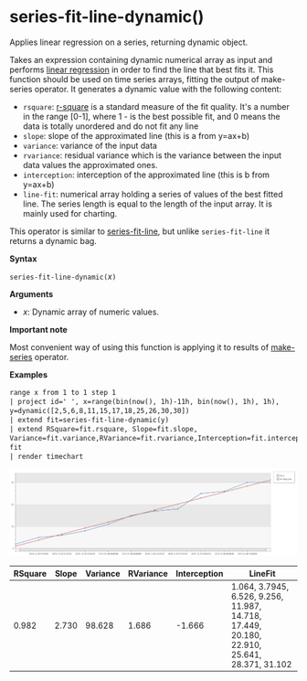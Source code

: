 # series-fit-line-dynamic()

Applies linear regression on a series, returning dynamic object.  

Takes an expression containing dynamic numerical array as input and performs [linear regression](https://en.wikipedia.org/wiki/Line-fitting) in order to find the line that best fits it. This function should be used on time series arrays, fitting the output of make-series operator. It generates a dynamic value with the following content:
* `rsquare`: [r-square](https://en.wikipedia.org/wiki/Coefficient-of-determination) is a standard measure of the fit quality. It's a number in the range [0-1], where 1 - is the best possible fit, and 0 means the data is totally unordered and do not fit any line 
* `slope`: slope of the approximated line (this is a from y=ax+b)
* `variance`: variance of the input data
* `rvariance`: residual variance which is the variance between the input data values the approximated ones.
* `interception`: interception of the approximated line (this is b from y=ax+b)
* `line-fit`: numerical array holding a series of values of the best fitted line. The series length is equal to the length of the input array. It is mainly used for charting.

This operator is similar to [series-fit-line](series-fit-linefunction.md), but unlike `series-fit-line` it returns a dynamic bag.

**Syntax**

`series-fit-line-dynamic(`*x*`)`

**Arguments**

* *x*: Dynamic array of numeric values.

**Important note**

Most convenient way of using this function is applying it to results of [make-series](make-seriesoperator.md) operator.

**Examples**

```kusto
range x from 1 to 1 step 1
| project id=' ', x=range(bin(now(), 1h)-11h, bin(now(), 1h), 1h), y=dynamic([2,5,6,8,11,15,17,18,25,26,30,30])
| extend fit=series-fit-line-dynamic(y)
| extend RSquare=fit.rsquare, Slope=fit.slope, Variance=fit.variance,RVariance=fit.rvariance,Interception=fit.interception,LineFit=fit.line-fit
| render timechart
```

![](./Images/samples/series-fit-line.png)

| RSquare | Slope | Variance | RVariance | Interception | LineFit                                                                                     |
|---------|-------|----------|-----------|--------------|---------------------------------------------------------------------------------------------|
| 0.982   | 2.730 | 98.628   | 1.686     | -1.666       | 1.064, 3.7945, 6.526, 9.256, 11.987, 14.718, 17.449, 20.180, 22.910, 25.641, 28.371, 31.102 |


